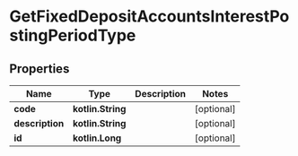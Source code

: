 
# GetFixedDepositAccountsInterestPostingPeriodType

## Properties
| Name | Type | Description | Notes |
| ------------ | ------------- | ------------- | ------------- |
| **code** | **kotlin.String** |  |  [optional] |
| **description** | **kotlin.String** |  |  [optional] |
| **id** | **kotlin.Long** |  |  [optional] |



